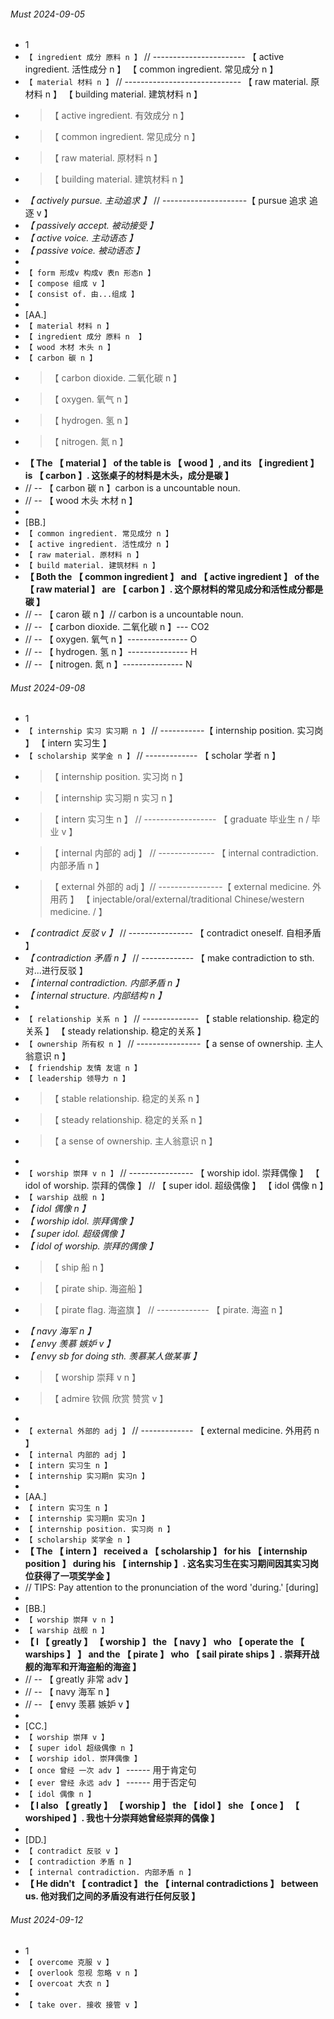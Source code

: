 ###### Must 2024-09-05

- 1
- `【 ingredient 成分 原料 n 】` // ----------------------- 【 active ingredient. 活性成分 n 】 【 common ingredient. 常见成分 n 】
- `【 material 材料 n 】` // ----------------------------- 【 raw material. 原材料 n 】 【 building material. 建筑材料 n 】
- > 【 active ingredient. 有效成分 n 】
- > 【 common ingredient. 常见成分 n 】
- > 【 raw material. 原材料 n 】
- > 【 building material. 建筑材料 n 】
- _【 actively pursue. 主动追求 】_ // ---------------------【 pursue 追求 追逐 v 】
- _【 passively accept. 被动接受 】_
- _【 active voice. 主动语态 】_
- _【 passive voice. 被动语态 】_
-
- `【 form 形成v 构成v 表n 形态n 】`
- `【 compose 组成 v 】`
- `【 consist of. 由...组成 】`
-
- [AA.]
- `【 material 材料 n 】`
- `【 ingredient 成分 原料 n  】`
- `【 wood 木材 木头 n 】`
- `【 carbon 碳 n 】`
- > 【 carbon dioxide. 二氧化碳 n 】
- > 【 oxygen. 氧气 n 】
- > 【 hydrogen. 氢 n 】
- > 【 nitrogen. 氮 n 】
- **【 The 【 material 】 of the table is 【 wood 】, and its 【 ingredient 】 is 【 carbon 】. 这张桌子的材料是木头，成分是碳 】**
- // -- 【 carbon 碳 n 】carbon is a uncountable noun.
- // -- 【 wood 木头 木材 n 】
-
- [BB.]
- `【 common ingredient. 常见成分 n 】`
- `【 active ingredient. 活性成分 n 】`
- `【 raw material. 原材料 n 】`
- `【 build material. 建筑材料 n 】`
- **【 Both the 【 common ingredient 】 and 【 active ingredient 】 of the 【 raw material 】 are 【 carbon 】. 这个原材料的常见成分和活性成分都是碳 】**
- // -- 【 caron 碳 n 】// carbon is a uncountable noun.
- // -- 【 carbon dioxide. 二氧化碳 n 】--- CO2
- // -- 【 oxygen. 氧气 n 】--------------- O
- // -- 【 hydrogen. 氢 n 】--------------- H
- // -- 【 nitrogen. 氮 n 】--------------- N

###### Must 2024-09-08

- 1
- `【 internship 实习 实习期 n 】` // -----------【 internship position. 实习岗 】 【 intern 实习生 】
- `【 scholarship 奖学金 n 】` // ------------- 【 scholar 学者 n 】
- > 【 internship position. 实习岗 n 】
- > 【 internship 实习期 n 实习 n 】
- > 【 intern 实习生 n 】 // ------------------ 【 graduate 毕业生 n / 毕业 v 】
- > 【 internal 内部的 adj 】 // -------------- 【 internal contradiction. 内部矛盾 n 】
- > 【 external 外部的 adj 】// ----------------【 external medicine. 外用药 】 【 injectable/oral/external/traditional Chinese/western medicine. / 】
- _【 contradict 反驳 v 】_ // ---------------- 【 contradict oneself. 自相矛盾 】
- _【 contradiction 矛盾 n 】_ // ------------- 【 make contradiction to sth. 对...进行反驳 】
- _【 internal contradiction. 内部矛盾 n 】_
- _【 internal structure. 内部结构 n 】_
-
- `【 relationship 关系 n 】` // -------------- 【 stable relationship. 稳定的关系 】 【 steady relationship. 稳定的关系 】
- `【 ownership 所有权 n 】` // ----------------【 a sense of ownership. 主人翁意识 n 】
- `【 friendship 友情 友谊 n 】`
- `【 leadership 领导力 n 】`
- > 【 stable relationship. 稳定的关系 n 】
- > 【 steady relationship. 稳定的关系 n 】
- > 【 a sense of ownership. 主人翁意识 n 】
-
- `【 worship 崇拜 v n 】` // ---------------- 【 worship idol. 崇拜偶像 】 【 idol of worship. 崇拜的偶像 】 // 【 super idol. 超级偶像 】 【 idol 偶像 n 】
- `【 warship 战舰 n 】`
- _【 idol 偶像 n 】_
- _【 worship idol. 崇拜偶像 】_
- _【 super idol. 超级偶像 】_
- _【 idol of worship. 崇拜的偶像 】_
- > 【 ship 船 n 】
- > 【 pirate ship. 海盗船 】
- > 【 pirate flag. 海盗旗 】 // ------------- 【 pirate. 海盗 n 】
- _【 navy 海军 n 】_
- _【 envy 羡慕 嫉妒 v 】_
- _【 envy sb for doing sth. 羡慕某人做某事 】_
- > 【 worship 崇拜 v n 】
- > 【 admire 钦佩 欣赏 赞赏 v 】
-
- `【 external 外部的 adj 】` // ------------- 【 external medicine. 外用药 n 】
- `【 internal 内部的 adj 】`
- `【 intern 实习生 n 】`
- `【 internship 实习期n 实习n 】`
-
- [AA.]
- `【 intern 实习生 n 】`
- `【 internship 实习期n 实习n 】`
- `【 internship position. 实习岗 n 】`
- `【 scholarship 奖学金 n 】`
- **【 The 【 intern 】 received a 【 scholarship 】 for his 【 internship position 】 during his 【 internship 】. 这名实习生在实习期间因其实习岗位获得了一项奖学金 】**
- // TIPS: Pay attention to the pronunciation of the word 'during.' [during]
-
- [BB.]
- `【 worship 崇拜 v n 】`
- `【 warship 战舰 n 】`
- **【 I 【 greatly 】 【 worship 】 the 【 navy 】 who 【 operate the 【 warships 】 】 and the 【 pirate 】 who 【 sail pirate ships 】. 崇拜开战舰的海军和开海盗船的海盗 】**
- // -- 【 greatly 非常 adv 】
- // -- 【 navy 海军 n 】
- // -- 【 envy 羡慕 嫉妒 v 】
-
- [CC.]
- `【 worship 崇拜 v 】`
- `【 super idol 超级偶像 n 】`
- `【 worship idol. 崇拜偶像 】`
- `【 once 曾经 一次 adv 】` ------ 用于肯定句
- `【 ever 曾经 永远 adv 】` ------ 用于否定句
- `【 idol 偶像 n 】`
- **【 I also 【 greatly 】 【 worship 】 the 【 idol 】 she 【 once 】 【 worshiped 】. 我也十分崇拜她曾经崇拜的偶像 】**
-
- [DD.]
- `【 contradict 反驳 v 】`
- `【 contradiction 矛盾 n 】`
- `【 internal contradiction. 内部矛盾 n 】`
- **【 He didn't 【 contradict 】 the 【 internal contradictions 】 between us. 他对我们之间的矛盾没有进行任何反驳 】**

###### Must 2024-09-12

- 1
- `【 overcome 克服 v 】`
- `【 overlook 忽视 忽略 v n 】`
- `【 overcoat 大衣 n 】`
-
- `【 take over. 接收 接管 v 】`
